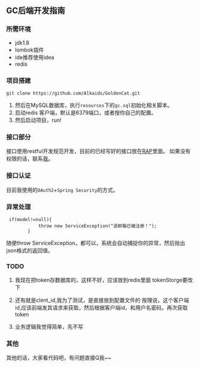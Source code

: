 ## GC后端开发指南
### 所需环境
* jdk1.8
* lombok插件
* ide推荐使用idea
* redis
### 项目搭建
```
git clone https://github.com/Alkaids/GoldenCat.git
```
1. 然后在MySQL数据库，执行`resources`下的`gc.sql`初始化相关脚本。
2. 启动redis 客户端，默认是6379端口，或者按你自己的配置。
3. 然后启动项目，run!
### 接口部分
接口使用restful开发规范开发，目前的已经写好的接口放在[RAP][1]里面。
如果没有权限的话，联系[我][2]。
### 接口认证
目前我使用的`OAuth2`+`Spring Security`的方式。
### 异常处理
```
 if(model!=null){
            throw new ServiceException("该邮箱已被注册！");
        }
```
随便throw ServiceException，都可以，系统会自动捕捉你的异常，然后抛出json格式的返回值。
### TODO
1. 我现在把token存数据库的，这样不好，应该放到redis里面
tokenStorge要改下

2. 还有就是clent_id,我为了测试，是直接放到配置文件的
按理说，这个客户端id,应该前端发其请求来获取，然后根据客户端id，和用户名密码，再次获取token
3. 业务逻辑我觉得简单，先不写
### 其他
其他的话，大家看代码吧，有问题直接Q我~~

  [1]: http://rap2.taobao.org/repository/editor?id=16664
  [2]: https://github.com/LeonGravel

